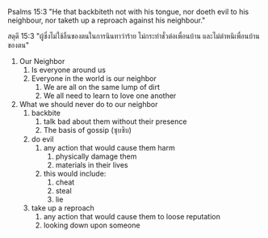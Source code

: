 Psalms 15:3 "He that backbiteth not with his tongue, nor doeth evil to his neighbour, nor taketh up a reproach against his neighbour."

สดุดี 15:3 "ผู้ซึ่งไม่ใช้ลิ้นของตนในการนินทาว่าร้าย ไม่กระทำชั่วต่อเพื่อนบ้าน และไม่ตำหนิเพื่อนบ้านของตน"

1. Our Neighbor
   1. Is everyone around us
   2. Everyone in the world is our neighbor
      1. We are all on the same lump of dirt
      2. We all need to learn to love one another
2. What we should never do to our neighbor
   1. backbite
      1. talk bad about them without their presence
      2. The basis of gossip (ซุบซิบ)
   2. do evil
      1. any action that would cause them harm
         1. physically damage them
         2. materials in their lives
      2. this would include:
         1. cheat
         2. steal
         3. lie
   3. take up a reproach
      1. any action that would cause them to loose reputation
      2. looking down upon someone